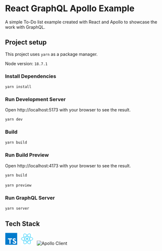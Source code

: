 # React GraphQL Apollo Example

A simple To-Do list example created with React and Apollo to showcase the work with GraphQL.

## Project setup

This project uses `yarn` as a package manager.

Node version: `18.7.1`

### Install Dependencies
```bash
yarn install
```

### Run Development Server 

Open http://localhost:5173 with your browser to see the result.

```bash
yarn dev
```

### Build

```bash
yarn build
```

### Run Build Preview

Open http://localhost:4173 with your browser to see the result.

```bash
yarn build

yarn preview
```

### Run GraphQL Server

```bash
yarn server
```

## Tech Stack

<div>
  <img src="https://github.com/devicons/devicon/raw/master/icons/typescript/typescript-original.svg" title="TypeScript" alt="TypeScript" width="40" height="40" />&nbsp;&nbsp;
  <img src="https://github.com/devicons/devicon/raw/master/icons/react/react-original.svg" title="React" alt="React" width="40" height="40" />&nbsp;&nbsp;
  <img src="https://cdn.worldvectorlogo.com/logos/apollo-graphql-compact.svg" title="Apollo Client" alt="Apollo Client" width="40" height="40"/>&nbsp;&nbsp;
</div>
